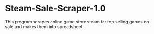 # Steam-Sale-Scraper-1.0
This program scrapes online game store steam for top selling games on sale and makes them into spreadsheet.
